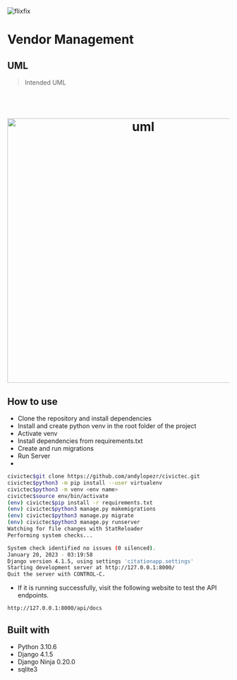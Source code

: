 <img src="https://media.licdn.com/dms/image/D4E12AQF9yzpGOro1AA/article-cover_image-shrink_720_1280/0/1662417464111?e=2147483647&v=beta&t=ObCOfTGhLzI4QUFDg1mlZlMtL65kq3lX7OPNrN5saZE" alt="flixfix">

# Vendor Management

## UML
> Intended UML

<h1 align="center">
  <br>
  <img src="https://i.imgur.com/flsLO8x.png" alt="uml" height="600">
  <br>
</h1>

## How to use

* Clone the repository and install dependencies
* Install and create python venv in the root folder of the project
* Activate venv
* Install dependencies from requirements.txt
* Create and run migrations
* Run Server
*

```bash
civictec$git clone https://github.com/andylopezr/civictec.git
civictec$python3 -m pip install --user virtualenv
civictec$python3 -m venv <env name>
civictec$source env/bin/activate
(env) civictec$pip install -r requirements.txt
(env) civictec$python3 manage.py makemigrations
(env) civictec$python3 manage.py migrate
(env) civictec$python3 manage.py runserver
Watching for file changes with StatReloader
Performing system checks...

System check identified no issues (0 silenced).
January 20, 2023 - 03:19:58
Django version 4.1.5, using settings 'citationapp.settings'
Starting development server at http://127.0.0.1:8000/
Quit the server with CONTROL-C.
```

* If it is running successfully, visit the following website to test the API endpoints.
```
http://127.0.0.1:8000/api/docs
```

## Built with

* Python 3.10.6
* Django 4.1.5
* Django Ninja 0.20.0
* sqlite3